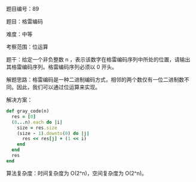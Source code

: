题目编号：89

题目：格雷编码

难度：中等

考察范围：位运算

题干：给定一个非负整数 n ，表示该数字在格雷编码序列中所处的位置，请输出其格雷编码序列。格雷编码序列必须以 0 开头。

解题思路：格雷编码是一种二进制编码方式，相邻的两个数仅有一位二进制数不同。因此，我们可以通过位运算来实现。

解决方案：

```ruby
def gray_code(n)
  res = [0]
  (0...n).each do |i|
    size = res.size
    (size - 1).downto(0) do |j|
      res << res[j] + (1 << i)
    end
  end
  res
end
```

算法复杂度：时间复杂度为 O(2^n)，空间复杂度为 O(2^n)。